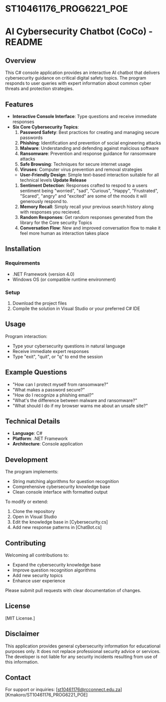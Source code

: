 # ST10461176_PROG6221_POE
# AI Cybersecurity Chatbot (CoCo) - README

## Overview
This C# console application provides an interactive AI chatbot that delivers cybersecurity guidance on critical digital safety topics. The program responds to user queries with expert information about common cyber threats and protection strategies.

## Features
- **Interactive Console Interface**: Type questions and receive immediate responses
- **Six Core Cybersecurity Topics**:
  1. **Password Safety**: Best practices for creating and managing secure passwords
  2. **Phishing**: Identification and prevention of social engineering attacks
  3. **Malware**: Understanding and defending against malicious software
  4. **Ransomware**: Prevention and response guidance for ransomware attacks
  5. **Safe Browsing**: Techniques for secure internet usage
  6. **Viruses**: Computer virus prevention and removal strategies
  - **User-Friendly Design**: Simple text-based interaction suitable for all technical levels
  **Update Release**
  1. **Sentiment Detection**: Responses crafted to respod to a users sentiment being "worried", "sad", "Curious", "Happy", "Frustrated", "Scared", "angry" and "excited" are some of the moods it will generously respond to.
  2. **Memory Recall**: Simply recall your previous search history along with responses you recieved.
  3. **Random Responses**: Get random responses generated from the library for the Core security Topics
  4. **Conversation Flow**: New and improved conversation flow to make it feel more human as interaction takes place


## Installation
### Requirements
- .NET Framework (version 4.0)
- Windows OS (or compatible runtime environment)

### Setup
1. Download the project files
2. Compile the solution in Visual Studio or your preferred C# IDE


## Usage

Program interaction:
- Type your cybersecurity questions in natural language
- Receive immediate expert responses
- Type "exit", "quit", or "q" to end the session

## Example Questions
- "How can I protect myself from ransomware?"
- "What makes a password secure?"
- "How do I recognize a phishing email?"
- "What's the difference between malware and ransomware?"
- "What should I do if my browser warns me about an unsafe site?"


## Technical Details
- **Language**: C#
- **Platform**: .NET Framework
- **Architecture**: Console application


## Development
The program implements:
- String matching algorithms for question recognition
- Comprehensive cybersecurity knowledge base
- Clean console interface with formatted output

To modify or extend:
1. Clone the repository
2. Open in Visual Studio
3. Edit the knowledge base in [Cybersecurity.cs]
4. Add new response patterns in [ChatBot.cs]

## Contributing
Welcoming all contributions to:
- Expand the cybersecurity knowledge base
- Improve question recognition algorithms
- Add new security topics
- Enhance user experience

Please submit pull requests with clear documentation of changes.

## License
[MIT License.]

## Disclaimer
This application provides general cybersecurity information for educational purposes only. It does not replace professional security advice or services. The developer is not liable for any security incidents resulting from use of this information.

## Contact
For support or inquiries: [st10461176@rcconnect.edu.za]
[Kmakoro/ST10461176_PROG6221_POE]
